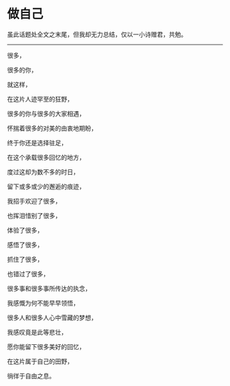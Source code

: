 # 做自己

虽此话题处全文之末尾，但我却无力总结，仅以一小诗赠君，共勉。

---

很多，

很多的你，

就这样，

在这片人迹罕至的狂野，

很多的你与很多的大家相遇，

怀揣着很多的对美的由衷地期盼，

终于你还是选择驻足，

在这个承载很多回忆的地方，

度过这却为数不多的时日，

留下或多或少的邂逅的痕迹，

我招手欢迎了很多，

也挥泪惜别了很多，

体验了很多，

感悟了很多，

抓住了很多，

也错过了很多，

很多事和很多事所传达的执念，

我感慨为何不能早早领悟，

很多人和很多人心中雪藏的梦想，

我感叹竟是此等悲壮，

愿你能留下很多美好的回忆，

在这片属于自己的田野，

徜徉于自由之息。